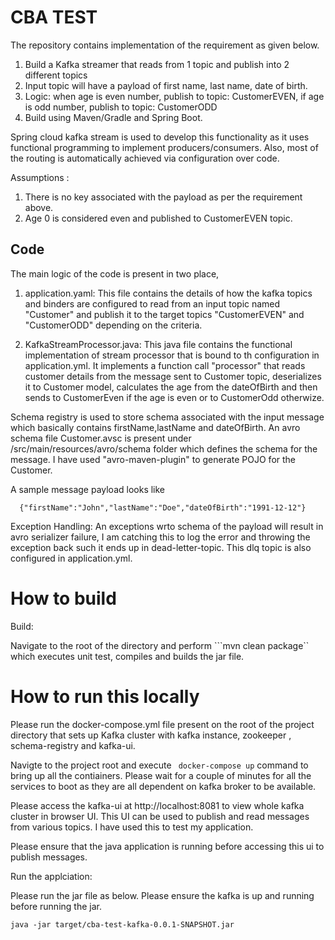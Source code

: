 # CBA TEST

The repository contains implementation of the requirement as given below.

1. Build a Kafka streamer that reads from 1 topic and publish into 2 different topics
2. Input topic will have a payload of first name, last name, date of birth.
3. Logic: when age is even number, publish to topic: CustomerEVEN, if age is odd number, publish to topic: CustomerODD
4. Build using Maven/Gradle and Spring Boot.


Spring cloud kafka stream is used to develop this functionality as it uses functional programming to implement producers/consumers.  Also, most of the routing is automatically achieved via configuration over code. 

Assumptions :
1. There is no key associated with the payload as per the requirement above.
2. Age 0 is considered even and published to CustomerEVEN topic.

## Code

The main logic of the code is present in two place, 

1. application.yaml:  This file contains the details of how the kafka topics and binders are configured to read from an input topic named "Customer" and publish it to the target topics "CustomerEVEN" and "CustomerODD" depending on the criteria.

2. KafkaStreamProcessor.java:  This java file contains the functional implementation of stream processor that is bound to th configuration in application.yml. It implements a function call "processor" that reads customer details from the message sent to Customer topic, deserializes it to Customer model, calculates the age from the dateOfBirth and then sends to CustomerEven if the age is even or to CustomerOdd otherwize. 

Schema registry is used to store schema associated with the input message which basically contains firstName,lastName and dateOfBirth. An avro schema file Customer.avsc is present under /src/main/resources/avro/schema folder which defines the schema for the message. I have used "avro-maven-plugin" to generate POJO for the Customer. 

A sample message payload looks like 

```
  {"firstName":"John","lastName":"Doe","dateOfBirth":"1991-12-12"}
```

Exception Handling: An exceptions wrto schema of the payload will result in avro serializer failure, I am catching this to log the error and throwing the exception back such it ends up in dead-letter-topic. This dlq topic is also configured in application.yml.

# How to build

Build:

Navigate to the root of the directory and perform ```mvn clean package`` which executes unit test, compiles and builds the jar file. 


# How to run this locally

Please run the docker-compose.yml file present on the root of the project directory that sets up Kafka cluster with kafka instance, zookeeper , schema-registry and kafka-ui. 

Navigte to the project root and execute ``` docker-compose up``` command to bring up all the contiainers.
Please wait for a couple of minutes for all the services to boot as they are all dependent on kafka broker to be available. 

Please access the kafka-ui at http://localhost:8081 to view whole kafka cluster in browser UI. This UI can be used to publish and read messages from various topics.  I have used this to test my application.

Please ensure that the java application is running before accessing this ui to publish messages. 

Run the applciation:

Please run the jar file as below. Please ensure the kafka is up and running before running the jar. 
```
java -jar target/cba-test-kafka-0.0.1-SNAPSHOT.jar 
```
